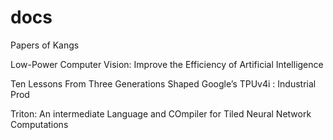 # docs
Papers of Kangs


Low-Power Computer Vision: Improve the Efficiency of Artificial Intelligence


Ten Lessons From Three Generations Shaped Google’s TPUv4i : Industrial Prod


Triton: An intermediate Language and COmpiler for Tiled Neural Network Computations
